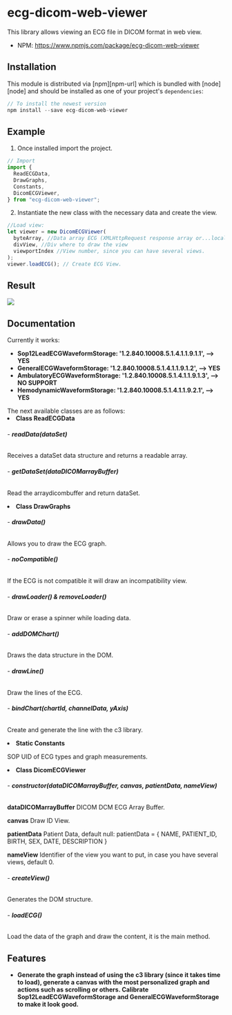 # ecg-dicom-web-viewer

This library allows viewing an ECG file in DICOM format in web view. </br>

- NPM: https://www.npmjs.com/package/ecg-dicom-web-viewer

## Installation

This module is distributed via [npm][npm-url] which is bundled with [node][node] and
should be installed as one of your project's `dependencies`:

```js
// To install the newest version
npm install --save ecg-dicom-web-viewer
```

## Example

1. Once installed import the project.

```js
// Import
import {
  ReadECGData,
  DrawGraphs,
  Constants,
  DicomECGViewer,
} from "ecg-dicom-web-viewer";
```

2. Instantiate the new class with the necessary data and create the view.

```js
//Load view:
let viewer = new DicomECGViewer(
  byteArray, //Data array ECG (XMLHttpRequest response array or...local open data)
  divView, //Div where to draw the view
  viewportIndex //View number, since you can have several views.
);
viewer.loadECG(); // Create ECG View.
```

## Result

<img src="https://user-images.githubusercontent.com/86238895/182796938-24c66b88-0225-4756-95fd-523554d65e57.png"/>

## Documentation

Currently it works:</br>

<ul>
  <li><strong>Sop12LeadECGWaveformStorage: '1.2.840.10008.5.1.4.1.1.9.1.1', --> YES</strong></li>
  <li><strong>GeneralECGWaveformStorage: '1.2.840.10008.5.1.4.1.1.9.1.2', --> YES</strong></li>
  <li><strong>AmbulatoryECGWaveformStorage: '1.2.840.10008.5.1.4.1.1.9.1.3', --> NO SUPPORT</strong></li>
  <li><strong>HemodynamicWaveformStorage: '1.2.840.10008.5.1.4.1.1.9.2.1', --> YES</strong></li>
</ul>
The next available classes are as follows:
<li><strong>Class ReadECGData</strong></li>
  <h6> - <strong>readData(dataSet)</strong></h4>
  <p>Receives a dataSet data structure and returns a readable array.</p>
  <h6> - <strong>getDataSet(dataDICOMarrayBuffer)</strong></h4>
  <p>Read the arraydicombuffer and return dataSet.</p>
<li><strong>Class DrawGraphs</strong></li>
  <h6> - <strong>drawData()</strong></h6>
  <p>Allows you to draw the ECG graph.</p>
  <h6> - <strong>noCompatible()</strong></h6>
  <p>If the ECG is not compatible it will draw an incompatibility view.</p>
  <h6> - <strong>drawLoader() & removeLoader()</strong></h6>
  <p>Draw or erase a spinner while loading data.</p>
  <h6> - <strong>addDOMChart()</strong></h6>
  <p>Draws the data structure in the DOM.</p>
  <h6> - <strong>drawLine()</strong></h6>
  <p>Draw the lines of the ECG.</p>
  <h6> - <strong>bindChart(chartId, channelData, yAxis)</strong></h6>
  <p>Create and generate the line with the c3 library.</p>
<li><strong>Static Constants</strong></li>
  <p>SOP UID of ECG types and graph measurements.</p>
<li><strong>Class DicomECGViewer</strong></li>
  <h6> - <strong>constructor(dataDICOMarrayBuffer, canvas, patientData, nameView)</strong></h4>
  <p><strong>dataDICOMarrayBuffer</strong> DICOM DCM ECG Array Buffer.</p>
  <p><strong>canvas</strong> Draw ID View.</p>
  <p><strong>patientData</strong> Patient Data, default null: patientData = { NAME, PATIENT_ID, BIRTH, SEX, DATE, DESCRIPTION }</p>
  <p><strong>nameView</strong> Identifier of the view you want to put, in case you have several views, default 0.</p>
  <h6> - <strong>createView()</strong></h4>
  <p>Generates the DOM structure.</p>
  <h6> - <strong>loadECG()</strong></h4>
  <p>Load the data of the graph and draw the content, it is the main method.</p>
  
## Features
<ul>
  <li><strong>Generate the graph instead of using the c3 library (since it takes time to load), generate a canvas with the most personalized graph and actions such as scrolling or others.
Calibrate Sop12LeadECGWaveformStorage and GeneralECGWaveformStorage to make it look good.
